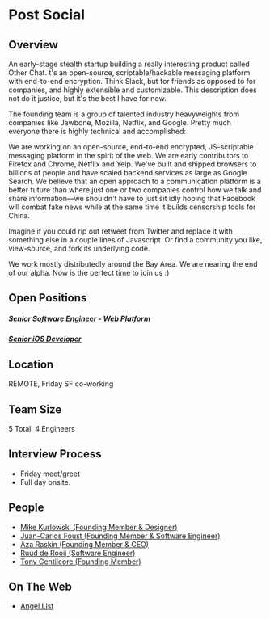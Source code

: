 # Post Social
## Overview
An early-stage stealth startup building a really interesting product called Other Chat. t's an open-source, scriptable/hackable messaging platform with end-to-end encryption. Think Slack, but for friends as opposed to for companies, and highly extensible and customizable. This description does not do it justice, but it's the best I have for now.

The founding team is a group of talented industry heavyweights from companies like Jawbone, Mozilla, Netflix, and Google. Pretty much everyone there is highly technical and
accomplished:

We are working on an open-source, end-to-end encrypted, JS-scriptable messaging platform in the spirit of the web. We are early contributors to Firefox and Chrome, Netflix and Yelp. We've built and shipped browsers to billions of people and have scaled backend services as large as Google Search. We believe that an open approach to a communication platform is a better future than where just one or two companies control how we talk and share information—we shouldn't have to just sit idly hoping that Facebook will combat fake news while at the same time it builds censorship tools for China.

Imagine if you could rip out retweet from Twitter and replace it with something else in a couple lines of Javascript. Or find a community you like, view-source, and fork its underlying code.

We work mostly distributedly around the Bay Area. We are nearing the end of our alpha. Now is the perfect time to join us :)

## Open Positions
##### [Senior Software Engineer - Web Platform](senior-software-engineer-web-platform.md)
##### [Senior iOS Developer](senior-ios-engineer.md)

## Location
REMOTE, Friday SF co-working

## Team Size
5 Total, 4 Engineers

## Interview Process
+ Friday meet/greet
+ Full day onsite.

## People
+ [Mike Kurlowski (Founding Member & Designer)](https://www.linkedin.com/in/mkurlowski)
+ [Juan-Carlos Foust (Founding Member & Software Engineer)](https://www.linkedin.com/in/foustjc)
+ [Aza Raskin (Founding Member & CEO)](https://www.linkedin.com/in/azaraskin)
+ [Ruud de Rooij (Software Engineer)](https://www.linkedin.com/in/ruudderooij)
+ [Tony Gentilcore (Founding Member)](https://www.linkedin.com/in/tonygentilcore)

## On The Web
+ [Angel List](https://angel.co/post-social/jobs)
